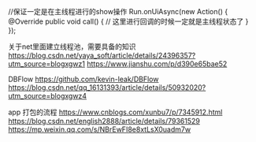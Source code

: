 //保证一定是在主线程进行的show操作
Run.onUiAsync(new Action() {
    @Override
    public void call() {
        // 这里进行回调的时候一定就是主线程状态了
    }
});


关于net里面建立线程池，需要具备的知识
https://blog.csdn.net/yaya_soft/article/details/24396357?utm_source=blogxgwz1
https://www.jianshu.com/p/d390e65bae52

DBFlow
https://github.com/kevin-leak/DBFlow
https://blog.csdn.net/qq_16131393/article/details/50932020?utm_source=blogxgwz4

app
打包的流程
https://www.cnblogs.com/xunbu7/p/7345912.html
https://blog.csdn.net/english2888/article/details/79361529
https://mp.weixin.qq.com/s/NBrEwFI8e8xtLsX0uadm7w